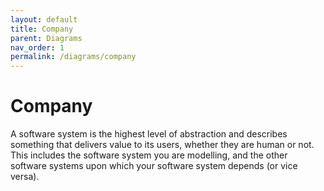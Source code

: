 ```yaml
---
layout: default
title: Company
parent: Diagrams
nav_order: 1
permalink: /diagrams/company
---
```


# Company

A software system is the highest level of abstraction and describes something that delivers value to its users,
whether they are human or not. This includes the software system you are modelling, and the other software systems
upon which your software system depends (or vice versa).
